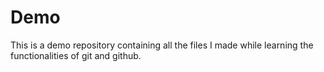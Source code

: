 # Demo
This is a demo repository containing all the files I made while learning the functionalities of git and github.
